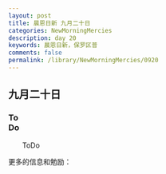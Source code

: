 ```yaml
---
layout: post
title: 晨恩日新 九月二十日
categories: NewMorningMercies
description: day 20
keywords: 晨恩日新，保罗区普
comments: false
permalink: /library/NewMorningMercies/0920
---
```


## 九月二十日

### To <br> Do

&emsp;&emsp;ToDo

更多的信息和勉励：[]()
